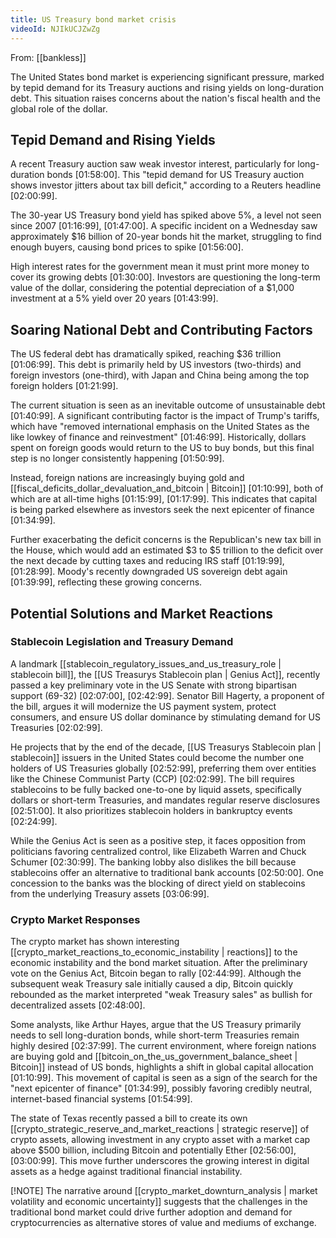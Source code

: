 ```yaml
---
title: US Treasury bond market crisis
videoId: NJIkUCJZwZg
---
```


From: [[bankless]] <br/> 

The United States bond market is experiencing significant pressure, marked by tepid demand for its Treasury auctions and rising yields on long-duration debt. This situation raises concerns about the nation's fiscal health and the global role of the dollar.

## Tepid Demand and Rising Yields

A recent Treasury auction saw weak investor interest, particularly for long-duration bonds [01:58:00]. This "tepid demand for US Treasury auction shows investor jitters about tax bill deficit," according to a Reuters headline [02:00:99].

The 30-year US Treasury bond yield has spiked above 5%, a level not seen since 2007 [01:16:99], [01:47:00]. A specific incident on a Wednesday saw approximately $16 billion of 20-year bonds hit the market, struggling to find enough buyers, causing bond prices to spike [01:56:00].

High interest rates for the government mean it must print more money to cover its growing debts [01:30:00]. Investors are questioning the long-term value of the dollar, considering the potential depreciation of a $1,000 investment at a 5% yield over 20 years [01:43:99].

## Soaring National Debt and Contributing Factors

The US federal debt has dramatically spiked, reaching $36 trillion [01:06:99]. This debt is primarily held by US investors (two-thirds) and foreign investors (one-third), with Japan and China being among the top foreign holders [01:21:99].

The current situation is seen as an inevitable outcome of unsustainable debt [01:40:99]. A significant contributing factor is the impact of Trump's tariffs, which have "removed international emphasis on the United States as the like lowkey of finance and reinvestment" [01:46:99]. Historically, dollars spent on foreign goods would return to the US to buy bonds, but this final step is no longer consistently happening [01:50:99].

Instead, foreign nations are increasingly buying gold and [[fiscal_deficits_dollar_devaluation_and_bitcoin | Bitcoin]] [01:10:99], both of which are at all-time highs [01:15:99], [01:17:99]. This indicates that capital is being parked elsewhere as investors seek the next epicenter of finance [01:34:99].

Further exacerbating the deficit concerns is the Republican's new tax bill in the House, which would add an estimated $3 to $5 trillion to the deficit over the next decade by cutting taxes and reducing IRS staff [01:19:99], [01:28:99]. Moody's recently downgraded US sovereign debt again [01:39:99], reflecting these growing concerns.

## Potential Solutions and Market Reactions

### Stablecoin Legislation and Treasury Demand

A landmark [[stablecoin_regulatory_issues_and_us_treasury_role | stablecoin bill]], the [[US Treasurys Stablecoin plan | Genius Act]], recently passed a key preliminary vote in the US Senate with strong bipartisan support (69-32) [02:07:00], [02:42:99]. Senator Bill Hagerty, a proponent of the bill, argues it will modernize the US payment system, protect consumers, and ensure US dollar dominance by stimulating demand for US Treasuries [02:02:99].

He projects that by the end of the decade, [[US Treasurys Stablecoin plan | stablecoin]] issuers in the United States could become the number one holders of US Treasuries globally [02:52:99], preferring them over entities like the Chinese Communist Party (CCP) [02:02:99]. The bill requires stablecoins to be fully backed one-to-one by liquid assets, specifically dollars or short-term Treasuries, and mandates regular reserve disclosures [02:51:00]. It also prioritizes stablecoin holders in bankruptcy events [02:24:99].

While the Genius Act is seen as a positive step, it faces opposition from politicians favoring centralized control, like Elizabeth Warren and Chuck Schumer [02:30:99]. The banking lobby also dislikes the bill because stablecoins offer an alternative to traditional bank accounts [02:50:00]. One concession to the banks was the blocking of direct yield on stablecoins from the underlying Treasury assets [03:06:99].

### Crypto Market Responses

The crypto market has shown interesting [[crypto_market_reactions_to_economic_instability | reactions]] to the economic instability and the bond market situation. After the preliminary vote on the Genius Act, Bitcoin began to rally [02:44:99]. Although the subsequent weak Treasury sale initially caused a dip, Bitcoin quickly rebounded as the market interpreted "weak Treasury sales" as bullish for decentralized assets [02:48:00].

Some analysts, like Arthur Hayes, argue that the US Treasury primarily needs to sell long-duration bonds, while short-term Treasuries remain highly desired [02:37:99]. The current environment, where foreign nations are buying gold and [[bitcoin_on_the_us_government_balance_sheet | Bitcoin]] instead of US bonds, highlights a shift in global capital allocation [01:10:99]. This movement of capital is seen as a sign of the search for the "next epicenter of finance" [01:34:99], possibly favoring credibly neutral, internet-based financial systems [01:54:99].

The state of Texas recently passed a bill to create its own [[crypto_strategic_reserve_and_market_reactions | strategic reserve]] of crypto assets, allowing investment in any crypto asset with a market cap above $500 billion, including Bitcoin and potentially Ether [02:56:00], [03:00:99]. This move further underscores the growing interest in digital assets as a hedge against traditional financial instability.

[!NOTE]
The narrative around [[crypto_market_downturn_analysis | market volatility and economic uncertainty]] suggests that the challenges in the traditional bond market could drive further adoption and demand for cryptocurrencies as alternative stores of value and mediums of exchange.